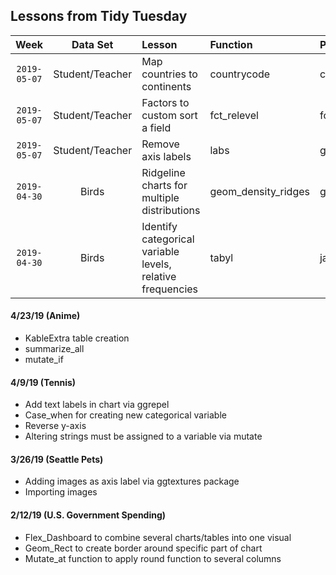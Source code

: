 ## Lessons from Tidy Tuesday

| Week | Data Set | Lesson | Function | Package 
| :---: | :---: | :--- | :--- | :--- |
|`2019-05-07`|Student/Teacher|Map countries to continents| countrycode | countrycode |
|`2019-05-07`|Student/Teacher|Factors to custom sort a field| fct_relevel | forcats |
|`2019-05-07`|Student/Teacher|Remove axis labels| labs | ggplot |
|`2019-04-30`|Birds|Ridgeline charts for multiple distributions| geom_density_ridges | ggridges |
|`2019-04-30`|Birds|Identify categorical variable levels, relative frequencies| tabyl | janitor |


#### 4/23/19 (Anime)

   + KableExtra table creation
   + summarize_all
   + mutate_if

   
#### 4/9/19 (Tennis)

   + Add text labels in chart via ggrepel
   + Case_when for creating new categorical variable
   + Reverse y-axis
   + Altering strings must be assigned to a variable via mutate


#### 3/26/19 (Seattle Pets)

   + Adding images as axis label via ggtextures package
   + Importing images

   
#### 2/12/19 (U.S. Government Spending)

   + Flex_Dashboard to combine several charts/tables into one visual
   + Geom_Rect to create border around specific part of chart 
   + Mutate_at function to apply round function to several columns

